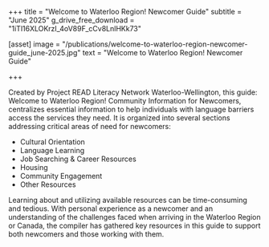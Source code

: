 +++
title = "Welcome to Waterloo Region! Newcomer Guide"
subtitle = "June 2025"
g_drive_free_download = "1iTl16XLOKrzI_4oV89F_cCv8LnlHKk73"

[asset]
  image = "/publications/welcome-to-waterloo-region-newcomer-guide_june-2025.jpg"
  text = "Welcome to Waterloo Region! Newcomer Guide"
 

+++

Created by Project READ Literacy Network Waterloo-Wellington, this guide: Welcome to Waterloo Region! Community Information for Newcomers, centralizes essential information to help individuals with language barriers access the services they need. It is organized into several sections addressing critical areas of need for newcomers:  
- Cultural Orientation
- Language Learning
- Job Searching & Career Resources
- Housing
- Community Engagement
- Other Resources  
  
Learning about and utilizing available resources can be time-consuming and tedious. With personal experience as a newcomer and an understanding of the challenges faced when arriving in the Waterloo Region or Canada, the compiler has gathered key resources in this guide to support both newcomers and those working with them.